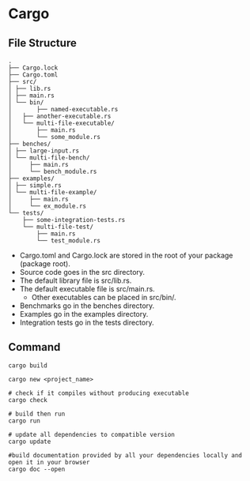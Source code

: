 # Cargo

## File Structure

```text
.
├── Cargo.lock
├── Cargo.toml
├── src/
│ ├── lib.rs
│ ├── main.rs
│ └── bin/
│       ├── named-executable.rs
│   ├── another-executable.rs
│   └── multi-file-executable/
│       ├── main.rs
│       └── some_module.rs
├── benches/
│ ├── large-input.rs
│ └── multi-file-bench/
│     ├── main.rs
│     └── bench_module.rs
├── examples/
│ ├── simple.rs
│ └── multi-file-example/
│     ├── main.rs
│     └── ex_module.rs
└── tests/
    ├── some-integration-tests.rs
    └── multi-file-test/
        ├── main.rs
        └── test_module.rs

```

- Cargo.toml and Cargo.lock are stored in the root of your package (package root).
- Source code goes in the src directory.
- The default library file is src/lib.rs.
- The default executable file is src/main.rs.
    - Other executables can be placed in src/bin/.
- Benchmarks go in the benches directory.
- Examples go in the examples directory.
- Integration tests go in the tests directory.

## Command

```shell
cargo build

cargo new <project_name>

# check if it compiles without producing executable
cargo check

# build then run
cargo run

# update all dependencies to compatible version
cargo update

#build documentation provided by all your dependencies locally and open it in your browser
cargo doc --open
```